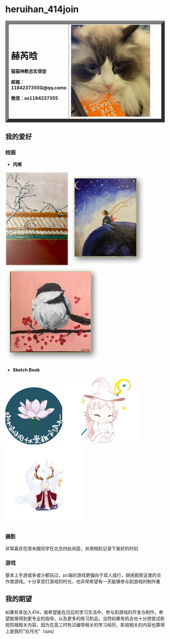 # heruihan_414join
<table border="10"> 
 <tr>
  <td width="75">
    <h1>赫芮晗</h1>
    <p><b>猫猫神教忠实信徒</b></p>
    <!--<p><b>xx大学xx学院</b></p>-->
    <p><b>邮箱：1184237355Q@qq.como</b></p>
    <p><b>微信：ax1184237355</b></p>
  </td>
  <td width="500">
    <img src="/6af38f17efa3353a83e0cacc108c328.jpg" width="90%">                                                          
  </td>
 </tr>
</table>

## 我的爱好
### 绘画
* **丙烯**
 <p float="left">
  <img src="%E5%9B%BE%E7%89%871.jpg" width="200" />
  <img src="%E5%9B%BE%E7%89%872.jpg" width="240" /> 
  <img src="图片3.jpg" width="300" />
</p>

* **Sketch Book**
 <p float="left">
  <img src="图片5.jpg" width="180" />
  <img src="图片6.jpg" width="240" /> 
  <img src="图片4.jpg" width="250" />
</p>

### 摄影
非常喜欢在周末跟同学在北京四处闲逛，并用相机记录下美好的时刻
### 游戏
基本上手游或多或少都玩过，pc端的游戏更偏向于双人成行，胡闹厨房这类的合作类游戏。十分享受打游戏的时光，也非常希望有一天能够参与到游戏的制作重
## 我的期望
如果有幸加入414，我希望能在日后的学习生活中，参与到游戏的开发与制作，希望能够得到更专业的指导，以及更多的练习机会。当然如果有机会也十分想尝试影视剪辑相关内容，因为在高三时有过编导相关的学习经历，影视相关的内容也算得上是我的“白月光”（qaq）



